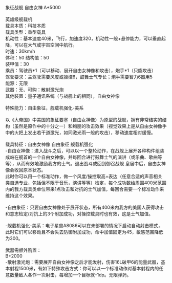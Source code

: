 <title>象征战舰 自由女神</title>
<meta name="GENERATOR" content="WinCHM">
<meta http-equiv="Content-Type" content="text/html;charset=gb2312">
<br>象征战舰 自由女神 A+5000
<br>
<br>英雄级舰载机 
<br>载具本质：科技本质 
<br>载具类型：重型载具 
<br>机动性：基本速度40米，飞行，加速度320，机动性一般+悬停能力，可以垂直起降，可以在大气或宇宙空间中航行。 
<br>时速：30km/h 
<br>体积：50 结构值：50 
<br>装甲值：30 
<br>乘员：驾驶员*1（可以移动、展开自由女神像和攻击），炮手*1（只能攻击） 
<br>驾驶要求：主驾驶需要风度或操控6，鼓舞士气专长；炮手需要智力6器用5 
<br>能源：无限 
<br>武器：无、可购：散射激光炮 
<br>其他装置：量子通讯系统（与战舰上的相同），自由女神像 
<br>
<br>特殊能力：自由象征，舰载机强化-美系 
<br>
<br>以《大帝国》中美国的象征要塞（自由女神像）为原型的战舰，拥有非常结实的结构（虽然是原作中的十分之一）和绚丽的攻击效果（视觉效果上是从自由女神像手中的火把上发出若干道激光，如同激光雨一般的攻击），移动速度相对缓慢。 
<br>
<br>载具特征：自由女神像 自由象征 舰载机强化
<br>-自由女神像：进入战斗之后，可以以一个整轮动作，在战舰上展开各种构件组装成站在舰首的一个自由女神像，并每回合进行鼓舞士气的演讲（或乐曲、歌曲等等），从而有效地激励我方的士气。退出战斗或回到御召战舰 皇居中后，自由女神像会收回原本状态。
<br>  此时你可以用一个标准动作，做一个风度/操控取高+表达（任意合适的声音相关类自选专业，包括但不限于音乐，演讲等等）检定，每个成功数给周围400米范围内的我方载具类单位带来1点攻击和对抗的士气加值，每回合需要一个标准动作来维持这个效果。 
<br>
<br>-自由象征：只要自由女神像处于展开状态，所有400米内我方的美国人获得攻击和意志检定/对抗上的3个附加成功，对操控载具时也有效，这是士气加值。 
<br>
<br>-舰载机强化-美系：电子星兽A8086可以在未部署的情况下启动自动射击模式，此时它们可以移动且不会失去防御附加成功，命中加值固定为45，敏感范围降低为300。
<br>
<br>武器需额外购置：
<br>B+2000
<br>-散射激光炮：需要展开自由女神像之后才能发射，伤害16L破甲6的能量武器，基本射程1500米，有如下特殊攻击方式：你可以以一个标准动作对基本射程内的任意数量敌人各作一次射击，每增加一个目标就-1dp。无限弹药。 